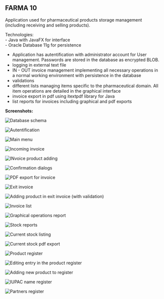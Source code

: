## FARMA 10


Application used for pharmaceutical products storage management (including receiving and selling products).  

Technologies:  
    - Java with JavaFX for interface  
    - Oracle Database 11g for persistence
    
- Application has autentification with administrator account for User management. Passwords are stored in the database as encrypted BLOB.
- logging in external text file
- IN - OUT invoice management implementing all necessary operations in a normal working environment with persistence in the database
- validations
- different lists managing items specific to the pharmaceutical domain. All item operations are detailed in the graphical interface
- invoice export in pdf using itextpdf library for Java
- list reports for invoices including graphical and pdf exports

**Screenshots:**

![Database schema](screenshots/0_db_schema.png)

![Autentification](screenshots/1_autentification.png)

![Main menu](screenshots/2_main_menu.png)

![Incoming invoice](screenshots/3_incoming_invoice.png)

![INvoice product adding](screenshots/4_in_adding_product.png)

![Confirmation dialogs](screenshots/5_alerts.png)

![PDF export for invoice](screenshots/6_pdf_invoice_export.png)

![Exit invoice](screenshots/7_exit_invoice.png)

![Adding product in exit invoice (with validation)](screenshots/8_adding_product_validation.png)

![Invoice list](screenshots/9_invoice_list.png)

![Graphical operations report](screenshots/10_operations_report.png)

![Stock reports](screenshots/11_stock_reports.png)

![Current stock listing](screenshots/12_current_stock.png)

![Current stock pdf export](screenshots/13_export_stock_to_pdf.png)

![Product register](screenshots/14_products_list.png)

![Editing entry in the product register](screenshots/15_entry_edit.png)

![Adding new product to  register](screenshots/16_adding_new_product_to_register.png)

![IUPAC name register](screenshots/17_drug_iupac_name_register.png)

![Partners register](screenshots/18_partner_register.png)

